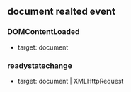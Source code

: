 ## document realted event

### DOMContentLoaded
- target: document

### readystatechange
- target: document | XMLHttpRequest
